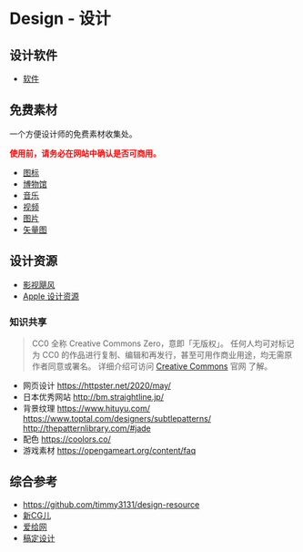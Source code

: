 # Design - 设计

## 设计软件

- [软件](design.md)

## 免费素材

一个方便设计师的免费素材收集处。

**<span style="color:red">使用前，请务必在网站中确认是否可商用。</span>**

- [图标](icon.md)
- [博物馆](museum.md)
- [音乐](music.md)
- [视频](video.md)
- [图片](picture.md)
- [矢量图](vector.md)

## 设计资源

- [影视飓风](https://www.ysjf.com/material)
- [Apple 设计资源](https://developer.apple.com/cn/design/resources/)

### 知识共享

> CC0 全称 Creative Commons Zero，意即「无版权」。
> 任何人均可对标记为 CC0 的作品进行复制、编辑和再发行，甚至可用作商业用途，均无需原作者同意或署名。
> 详细介绍可访问 [Creative Commons](https://creativecommons.org/publicdomain/zero/1.0/deed.zh) 官网 了解。

- 网页设计
https://httpster.net/2020/may/
- 日本优秀网站
http://bm.straightline.jp/
- 背景纹理
https://www.hituyu.com/
https://www.toptal.com/designers/subtlepatterns/
http://thepatternlibrary.com/#jade
- 配色
https://coolors.co/
- 游戏素材
https://opengameart.org/content/faq

## 综合参考

- https://github.com/timmy3131/design-resource
- [新CG儿](https://www.newcger.com/)
- [爱给网](http://www.aigei.com/)
- [稿定设计](https://www.gaoding.com/)
